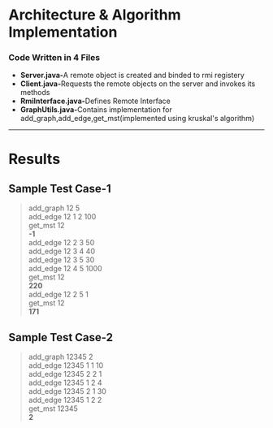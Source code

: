 
<h1>Architecture & Algorithm Implementation</h1>

<h3>Code Written in 4 Files</h3>
<ul>
  <li><b>Server.java-</b>A remote object is created and binded to rmi registery</li>
  <li><b>Client.java-</b>Requests the remote objects on the server and invokes its methods</li>
  <li><b>RmiInterface.java-</b>Defines Remote Interface</li>
  <li><b>GraphUtils.java-</b>Contains implementation for add_graph,add_edge,get_mst(implemented using kruskal's algorithm)</li>
</ul>

<hr>

<h1>Results</h1>

## Sample Test Case-1
>add_graph 12 5<br>
add_edge 12 1 2 100<br>
get_mst 12<br>
<b>-1</b><br>
add_edge 12 2 3 50<br>
add_edge 12 3 4 40<br>
add_edge 12 3 5 30<br>
add_edge 12 4 5 1000<br>
get_mst 12<br>
<b>220</b><br>
add_edge 12 2 5 1<br>
get_mst 12<br>
<b>171</b><br>

## Sample Test Case-2
>add_graph 12345 2<br>
add_edge 12345 1 1 10<br>
add_edge 12345 2 2 1<br>
add_edge 12345 1 2 4<br>
add_edge 12345 2 1 30<br>
add_edge 12345 1 2 2<br>
get_mst 12345<br>
<b>2</b>